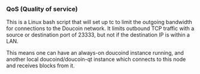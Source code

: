 ### QoS (Quality of service) ###

This is a Linux bash script that will set up tc to limit the outgoing bandwidth for connections to the Doucoin network. It limits outbound TCP traffic with a source or destination port of 23333, but not if the destination IP is within a LAN.

This means one can have an always-on doucoind instance running, and another local doucoind/doucoin-qt instance which connects to this node and receives blocks from it.
